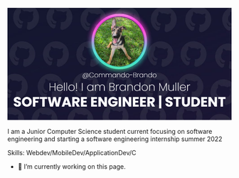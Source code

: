 ![](https://raw.githubusercontent.com/Commando-Brando/Commando-Brando/main/github_banner.png)

I am a Junior Computer Science student current focusing on software engineering and starting a software engineering internship summer 2022

Skills: Webdev/MobileDev/ApplicationDev/C

- 🔭 I’m currently working on this page. 






<!--
**Commando-Brando/Commando-Brando** is a ✨ _special_ ✨ repository because its `README.md` (this file) appears on your GitHub profile.

Here are some ideas to get you started:

- 🔭 I’m currently working on ...
- 🌱 I’m currently learning ...
- 👯 I’m looking to collaborate on ...
- 🤔 I’m looking for help with ...
- 💬 Ask me about ...
- 📫 How to reach me: ...
- 😄 Pronouns: ...
- ⚡ Fun fact: ...
-->

